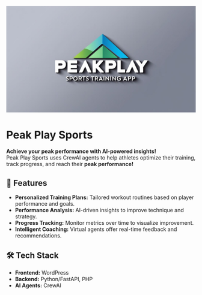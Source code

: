 ![Peak Play Logo](./PeakPlayAILogo.jpg)
# Peak Play Sports

**Achieve your peak performance with AI-powered insights!**  
Peak Play Sports uses CrewAI agents to help athletes optimize their training, track progress, and reach their **peak performance!**

## 🚀 Features

- **Personalized Training Plans:** Tailored workout routines based on player performance and goals.  
- **Performance Analysis:** AI-driven insights to improve technique and strategy.  
- **Progress Tracking:** Monitor metrics over time to visualize improvement.  
- **Intelligent Coaching:** Virtual agents offer real-time feedback and recommendations.

## 🛠️ Tech Stack

- **Frontend:** WordPress
- **Backend:** Python/FastAPI, PHP
- **AI Agents:** CrewAI
